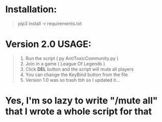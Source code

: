 # Installation:

> pip3 install -r requirements.txt

# Version 2.0 USAGE:

> 1. Run the script ( py AntiToxicCommunity.py ) 
> 2. Join in a game ( League Of Legends )
> 3. Click **DEL** button and the script will mute all players
> 4. You can change the KeyBind button from the file
> 5. Version 1.0 was so trash tbh so I updated it...

# Yes, I'm so lazy to write "/mute all" that I wrote a whole script for that
